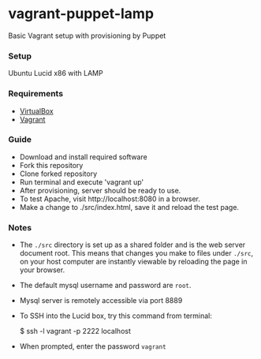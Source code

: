 vagrant-puppet-lamp
===================

Basic Vagrant setup with provisioning by Puppet

### Setup

Ubuntu Lucid x86 with LAMP

### Requirements
* [VirtualBox](https://www.virtualbox.org/wiki/Downloads)
* [Vagrant](http://downloads.vagrantup.com/tags/v1.0.3)

### Guide 
* Download and install required software
* Fork this repository
* Clone forked repository
* Run terminal and execute 'vagrant up'
* After provisioning, server should be ready to use. 
* To test Apache, visit http://localhost:8080 in a browser.
* Make a change to ./src/index.html, save it and reload the test page.

### Notes 
* The `./src` directory is set up as a shared folder and is the web server document root. This means that changes you make to files under `./src`, on your host computer are instantly viewable by reloading the page in your browser.
* The default mysql username and password are `root`.
* Mysql server is remotely accessible via port 8889
* To SSH into the Lucid box, try this command from terminal:

    $ ssh -l vagrant -p 2222 localhost

* When prompted, enter the password `vagrant`
